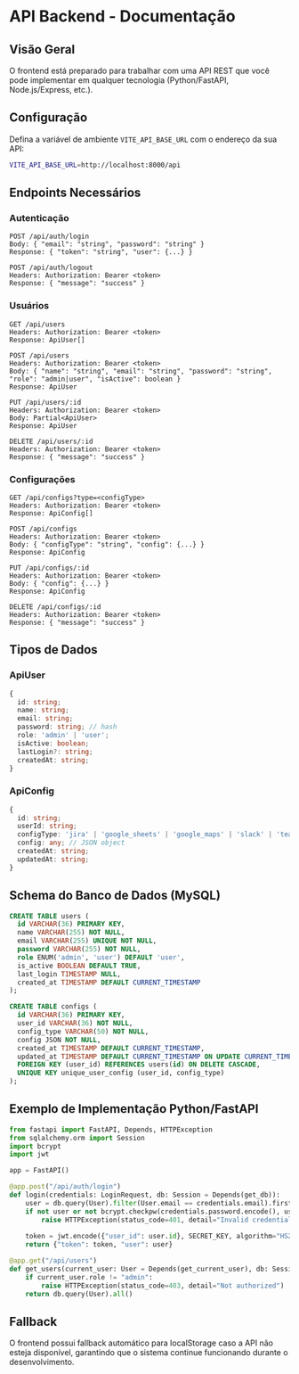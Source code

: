 
# API Backend - Documentação

## Visão Geral

O frontend está preparado para trabalhar com uma API REST que você pode implementar em qualquer tecnologia (Python/FastAPI, Node.js/Express, etc.).

## Configuração

Defina a variável de ambiente `VITE_API_BASE_URL` com o endereço da sua API:
```bash
VITE_API_BASE_URL=http://localhost:8000/api
```

## Endpoints Necessários

### Autenticação

```
POST /api/auth/login
Body: { "email": "string", "password": "string" }
Response: { "token": "string", "user": {...} }

POST /api/auth/logout
Headers: Authorization: Bearer <token>
Response: { "message": "success" }
```

### Usuários

```
GET /api/users
Headers: Authorization: Bearer <token>
Response: ApiUser[]

POST /api/users
Headers: Authorization: Bearer <token>
Body: { "name": "string", "email": "string", "password": "string", "role": "admin|user", "isActive": boolean }
Response: ApiUser

PUT /api/users/:id
Headers: Authorization: Bearer <token>
Body: Partial<ApiUser>
Response: ApiUser

DELETE /api/users/:id
Headers: Authorization: Bearer <token>
Response: { "message": "success" }
```

### Configurações

```
GET /api/configs?type=<configType>
Headers: Authorization: Bearer <token>
Response: ApiConfig[]

POST /api/configs
Headers: Authorization: Bearer <token>
Body: { "configType": "string", "config": {...} }
Response: ApiConfig

PUT /api/configs/:id
Headers: Authorization: Bearer <token>
Body: { "config": {...} }
Response: ApiConfig

DELETE /api/configs/:id
Headers: Authorization: Bearer <token>
Response: { "message": "success" }
```

## Tipos de Dados

### ApiUser
```typescript
{
  id: string;
  name: string;
  email: string;
  password: string; // hash
  role: 'admin' | 'user';
  isActive: boolean;
  lastLogin?: string;
  createdAt: string;
}
```

### ApiConfig
```typescript
{
  id: string;
  userId: string;
  configType: 'jira' | 'google_sheets' | 'google_maps' | 'slack' | 'teams' | 'telegram' | 'smtp';
  config: any; // JSON object
  createdAt: string;
  updatedAt: string;
}
```

## Schema do Banco de Dados (MySQL)

```sql
CREATE TABLE users (
  id VARCHAR(36) PRIMARY KEY,
  name VARCHAR(255) NOT NULL,
  email VARCHAR(255) UNIQUE NOT NULL,
  password VARCHAR(255) NOT NULL,
  role ENUM('admin', 'user') DEFAULT 'user',
  is_active BOOLEAN DEFAULT TRUE,
  last_login TIMESTAMP NULL,
  created_at TIMESTAMP DEFAULT CURRENT_TIMESTAMP
);

CREATE TABLE configs (
  id VARCHAR(36) PRIMARY KEY,
  user_id VARCHAR(36) NOT NULL,
  config_type VARCHAR(50) NOT NULL,
  config JSON NOT NULL,
  created_at TIMESTAMP DEFAULT CURRENT_TIMESTAMP,
  updated_at TIMESTAMP DEFAULT CURRENT_TIMESTAMP ON UPDATE CURRENT_TIMESTAMP,
  FOREIGN KEY (user_id) REFERENCES users(id) ON DELETE CASCADE,
  UNIQUE KEY unique_user_config (user_id, config_type)
);
```

## Exemplo de Implementação Python/FastAPI

```python
from fastapi import FastAPI, Depends, HTTPException
from sqlalchemy.orm import Session
import bcrypt
import jwt

app = FastAPI()

@app.post("/api/auth/login")
def login(credentials: LoginRequest, db: Session = Depends(get_db)):
    user = db.query(User).filter(User.email == credentials.email).first()
    if not user or not bcrypt.checkpw(credentials.password.encode(), user.password.encode()):
        raise HTTPException(status_code=401, detail="Invalid credentials")
    
    token = jwt.encode({"user_id": user.id}, SECRET_KEY, algorithm="HS256")
    return {"token": token, "user": user}

@app.get("/api/users")
def get_users(current_user: User = Depends(get_current_user), db: Session = Depends(get_db)):
    if current_user.role != "admin":
        raise HTTPException(status_code=403, detail="Not authorized")
    return db.query(User).all()
```

## Fallback

O frontend possui fallback automático para localStorage caso a API não esteja disponível, garantindo que o sistema continue funcionando durante o desenvolvimento.
